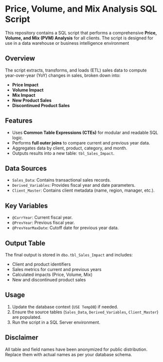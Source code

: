 # Price, Volume, and Mix Analysis SQL Script

This repository contains a SQL script that performs a comprehensive **Price, Volume, and Mix (PVM) Analysis** for all clients. The script is designed for use in a data warehouse or business intelligence environment

## Overview

The script extracts, transforms, and loads (ETL) sales data to compute year-over-year (YoY) changes in sales, broken down into:
- **Price Impact**
- **Volume Impact**
- **Mix Impact**
- **New Product Sales**
- **Discontinued Product Sales**

## Features

- Uses **Common Table Expressions (CTEs)** for modular and readable SQL logic.
- Performs **full outer joins** to compare current and previous year data.
- Aggregates data by client, product, category, and month.
- Outputs results into a new table: `tbl_Sales_Impact`.

## Data Sources

- `Sales_Data`: Contains transactional sales records.
- `Derived_Variables`: Provides fiscal year and date parameters.
- `Client_Master`: Contains client metadata (name, region, manager, etc.).

## Key Variables

- `@CurrYear`: Current fiscal year.
- `@PrevYear`: Previous fiscal year.
- `@PrevYearMaxDate`: Cutoff date for previous year data.

## Output Table

The final output is stored in `dbo.tbl_Sales_Impact` and includes:
- Client and product identifiers
- Sales metrics for current and previous years
- Calculated impacts (Price, Volume, Mix)
- New and discontinued product sales

## Usage

1. Update the database context (`USE TempDB`) if needed.
2. Ensure the source tables (`Sales_Data`, `Derived_Variables`, `Client_Master`) are populated.
3. Run the script in a SQL Server environment.

## Disclaimer

All table and field names have been anonymized for public distribution. Replace them with actual names as per your database schema.
